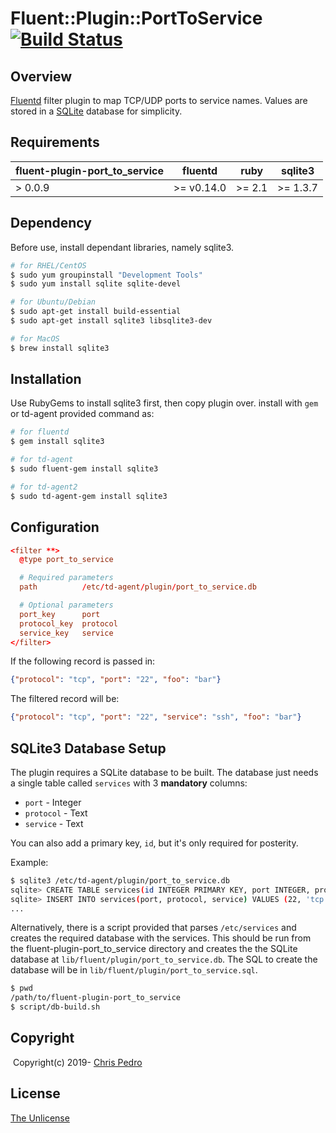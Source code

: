 # Fluent::Plugin::PortToService [![Build Status](https://travis-ci.org/cpedro/fluent-plugin-port_to_service.svg?branch=master)](https://travis-ci.org/cpedro/fluent-plugin-port_to_service)

## Overview

[Fluentd](http://fluentd.org/) filter plugin to map TCP/UDP ports to service
names. Values are stored in a [SQLite](https://sqlite.org/index.html) database
for simplicity.

## Requirements
| fluent-plugin-port_to_service | fluentd    | ruby   | sqlite3  |
| ----------------------------- | ---------- | ------ | -------- |
| > 0.0.9                       | >= v0.14.0 | >= 2.1 | >= 1.3.7 |

## Dependency

Before use, install dependant libraries, namely sqlite3.

```bash
# for RHEL/CentOS
$ sudo yum groupinstall "Development Tools"
$ sudo yum install sqlite sqlite-devel

# for Ubuntu/Debian
$ sudo apt-get install build-essential
$ sudo apt-get install sqlite3 libsqlite3-dev

# for MacOS
$ brew install sqlite3
```

## Installation

Use RubyGems to install sqlite3 first, then copy plugin over.
install with `gem` or td-agent provided command as:

```bash
# for fluentd
$ gem install sqlite3

# for td-agent
$ sudo fluent-gem install sqlite3

# for td-agent2
$ sudo td-agent-gem install sqlite3
```

## Configuration

```conf
<filter **>
  @type port_to_service

  # Required parameters
  path          /etc/td-agent/plugin/port_to_service.db

  # Optional parameters
  port_key      port
  protocol_key  protocol
  service_key   service
</filter>
```

If the following record is passed in:
```json
{"protocol": "tcp", "port": "22", "foo": "bar"}
```

The filtered record will be:
```json
{"protocol": "tcp", "port": "22", "service": "ssh", "foo": "bar"}
```

## SQLite3 Database Setup

The plugin requires a SQLite database to be built. The database just needs a
single table called `services` with 3 **mandatory** columns:
* `port` - Integer
* `protocol` - Text
* `service` - Text

You can also add a primary key, `id`, but it's only required for posterity.

Example:
```bash
$ sqlite3 /etc/td-agent/plugin/port_to_service.db
sqlite> CREATE TABLE services(id INTEGER PRIMARY KEY, port INTEGER, protocol TEXT, service TEXT);
sqlite> INSERT INTO services(port, protocol, service) VALUES (22, 'tcp', 'ssh');
...
```

Alternatively, there is a script provided that parses `/etc/services` and
creates the required database with the services.  This should be run from the
fluent-plugin-port_to_service directory and creates the the SQLite database
at `lib/fluent/plugin/port_to_service.db`.  The SQL to create the database will
be in `lib/fluent/plugin/port_to_service.sql`.

```bash
$ pwd
/path/to/fluent-plugin-port_to_service
$ script/db-build.sh
```

## Copyright
​
Copyright(c) 2019- [Chris Pedro](https://chris.thepedros.com/)

## License

[The Unlicense](https://unlicense.org/)
